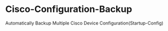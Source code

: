 # Cisco-Configuration-Backup
Automatically Backup Multiple Cisco Device Configuration(Startup-Config)

